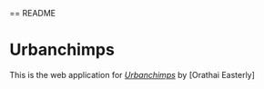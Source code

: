 == README

# Urbanchimps

This is the web application for
[*Urbanchimps*](http://urbanchimps.net/)
by [Orathai Easterly]
